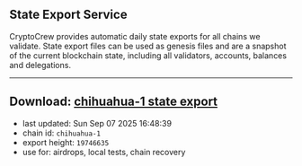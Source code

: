 ## State Export Service
CryptoCrew provides automatic daily state exports for all chains we validate. State export files can be used as genesis files and are a snapshot of the current blockchain state, including all validators, accounts, balances and delegations.

---
**Download: [chihuahua-1 state export](https://dl-eu2.ccvalidators.com/SERVICE/chihuahua/chihuahua-1_export_19746635.json)**
---

- last updated: Sun Sep 07 2025 16:48:39
- chain id: `chihuahua-1`
- export height: `19746635`
- use for: airdrops, local tests, chain recovery

